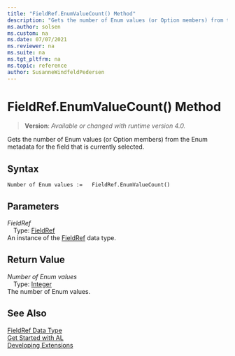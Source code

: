 ```yaml
---
title: "FieldRef.EnumValueCount() Method"
description: "Gets the number of Enum values (or Option members) from the Enum metadata for the field that is currently selected."
ms.author: solsen
ms.custom: na
ms.date: 07/07/2021
ms.reviewer: na
ms.suite: na
ms.tgt_pltfrm: na
ms.topic: reference
author: SusanneWindfeldPedersen
---
```

[//]: # (START>DO_NOT_EDIT)
[//]: # (IMPORTANT:Do not edit any of the content between here and the END>DO_NOT_EDIT.)
[//]: # (Any modifications should be made in the .xml files in the ModernDev repo.)
# FieldRef.EnumValueCount() Method
> **Version**: _Available or changed with runtime version 4.0._

Gets the number of Enum values (or Option members) from the Enum metadata for the field that is currently selected.


## Syntax
```AL
Number of Enum values :=   FieldRef.EnumValueCount()
```

## Parameters
*FieldRef*  
&emsp;Type: [FieldRef](fieldref-data-type.md)  
An instance of the [FieldRef](fieldref-data-type.md) data type.  

## Return Value
*Number of Enum values*  
&emsp;Type: [Integer](../integer/integer-data-type.md)  
The number of Enum values.


[//]: # (IMPORTANT: END>DO_NOT_EDIT)
## See Also
[FieldRef Data Type](fieldref-data-type.md)  
[Get Started with AL](../../devenv-get-started.md)  
[Developing Extensions](../../devenv-dev-overview.md)